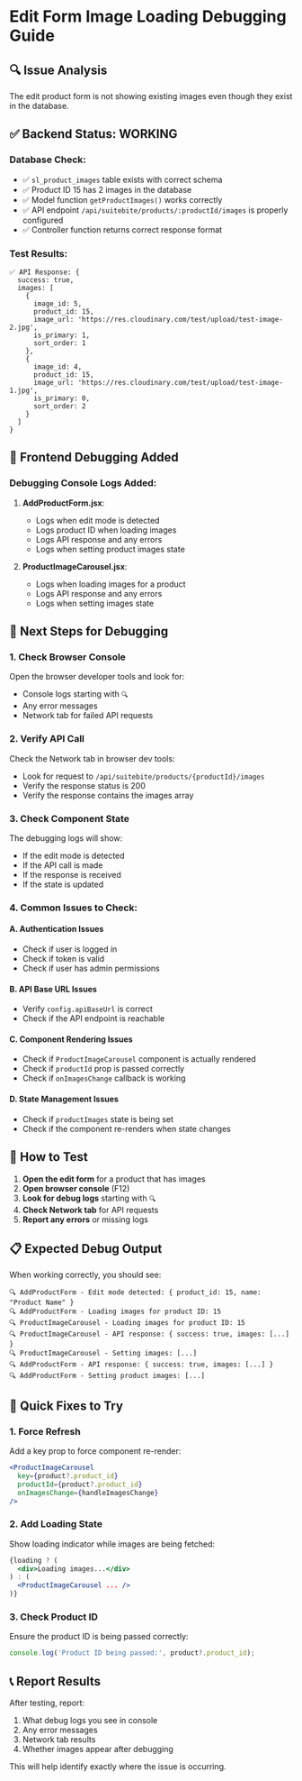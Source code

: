 # Edit Form Image Loading Debugging Guide

## 🔍 Issue Analysis

The edit product form is not showing existing images even though they exist in the database.

## ✅ Backend Status: WORKING

### Database Check:
- ✅ `sl_product_images` table exists with correct schema
- ✅ Product ID 15 has 2 images in the database
- ✅ Model function `getProductImages()` works correctly
- ✅ API endpoint `/api/suitebite/products/:productId/images` is properly configured
- ✅ Controller function returns correct response format

### Test Results:
```
✅ API Response: {
  success: true,
  images: [
    {
      image_id: 5,
      product_id: 15,
      image_url: 'https://res.cloudinary.com/test/upload/test-image-2.jpg',
      is_primary: 1,
      sort_order: 1
    },
    {
      image_id: 4,
      product_id: 15,
      image_url: 'https://res.cloudinary.com/test/upload/test-image-1.jpg',
      is_primary: 0,
      sort_order: 2
    }
  ]
}
```

## 🔧 Frontend Debugging Added

### Debugging Console Logs Added:

1. **AddProductForm.jsx**:
   - Logs when edit mode is detected
   - Logs product ID when loading images
   - Logs API response and any errors
   - Logs when setting product images state

2. **ProductImageCarousel.jsx**:
   - Logs when loading images for a product
   - Logs API response and any errors
   - Logs when setting images state

## 🎯 Next Steps for Debugging

### 1. Check Browser Console
Open the browser developer tools and look for:
- Console logs starting with `🔍`
- Any error messages
- Network tab for failed API requests

### 2. Verify API Call
Check the Network tab in browser dev tools:
- Look for request to `/api/suitebite/products/{productId}/images`
- Verify the response status is 200
- Verify the response contains the images array

### 3. Check Component State
The debugging logs will show:
- If the edit mode is detected
- If the API call is made
- If the response is received
- If the state is updated

### 4. Common Issues to Check:

#### A. Authentication Issues
- Check if user is logged in
- Check if token is valid
- Check if user has admin permissions

#### B. API Base URL Issues
- Verify `config.apiBaseUrl` is correct
- Check if the API endpoint is reachable

#### C. Component Rendering Issues
- Check if `ProductImageCarousel` component is actually rendered
- Check if `productId` prop is passed correctly
- Check if `onImagesChange` callback is working

#### D. State Management Issues
- Check if `productImages` state is being set
- Check if the component re-renders when state changes

## 🚀 How to Test

1. **Open the edit form** for a product that has images
2. **Open browser console** (F12)
3. **Look for debug logs** starting with `🔍`
4. **Check Network tab** for API requests
5. **Report any errors** or missing logs

## 📋 Expected Debug Output

When working correctly, you should see:
```
🔍 AddProductForm - Edit mode detected: { product_id: 15, name: "Product Name" }
🔍 AddProductForm - Loading images for product ID: 15
🔍 ProductImageCarousel - Loading images for product ID: 15
🔍 ProductImageCarousel - API response: { success: true, images: [...] }
🔍 ProductImageCarousel - Setting images: [...]
🔍 AddProductForm - API response: { success: true, images: [...] }
🔍 AddProductForm - Setting product images: [...]
```

## 🔧 Quick Fixes to Try

### 1. Force Refresh
Add a key prop to force component re-render:
```jsx
<ProductImageCarousel 
  key={product?.product_id}
  productId={product?.product_id}
  onImagesChange={handleImagesChange}
/>
```

### 2. Add Loading State
Show loading indicator while images are being fetched:
```jsx
{loading ? (
  <div>Loading images...</div>
) : (
  <ProductImageCarousel ... />
)}
```

### 3. Check Product ID
Ensure the product ID is being passed correctly:
```jsx
console.log('Product ID being passed:', product?.product_id);
```

## 📞 Report Results

After testing, report:
1. What debug logs you see in console
2. Any error messages
3. Network tab results
4. Whether images appear after debugging

This will help identify exactly where the issue is occurring. 